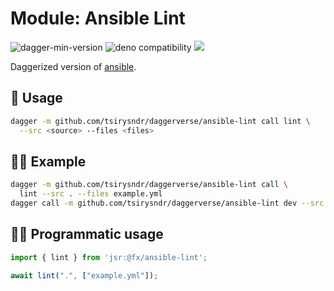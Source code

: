 # Module: Ansible Lint

![dagger-min-version](https://img.shields.io/badge/dagger-v0.10.0-blue?color=3D66FF)
![deno compatibility](https://shield.deno.dev/deno/^1.41)
[![](https://jsr.io/badges/@fx/ansible-lint)](https://jsr.io/@fx/ansible-lint)

Daggerized version of [ansible](https://github.com/ansible/ansible-lint).

## 🚀 Usage

```sh
dagger -m github.com/tsirysndr/daggerverse/ansible-lint call lint \
  --src <source> --files <files>
```

## 🧑‍🔬 Example

```sh
dagger -m github.com/tsirysndr/daggerverse/ansible-lint call \
  lint --src . --files example.yml
dagger call -m github.com/tsirysndr/daggerverse/ansible-lint dev --src . terminal
```

## 🧑‍💻 Programmatic usage

```typescript
import { lint } from 'jsr:@fx/ansible-lint';

await lint(".", ["example.yml"]);
```
